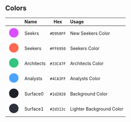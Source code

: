 ## Colors

|                                                         | Name          |    Hex    | Usage                                                                             |
| :-----------------------------------------------------: | :------------ | :-------: | :-------------------------------------------------------------------------------- |
|        <img src="colors/seekrs.svg" width="40">         | Seekrs        | `#D950FF` | New Seekers Color                                                                 |
|        <img src="colors/seekers.svg" width="40">        | Seekers       | `#FF6950` | Seekers Color                                                                     |
|      <img src="colors/architects.svg" width="40">       | Architects    | `#33C47F` | Architects Color                                                                  |
|       <img src="colors/analysts.svg" width="40">        | Analysts      | `#4CA3FF` | Analysts Color                                                                    |
|       <img src="colors/surface0.svg" width="40">        | Surface0      | `#1d2028` | Background Color                                                                  |
|       <img src="colors/surface1.svg" width="40">        | Surface1      | `#2d313c` | Lighter Background Color                                                          |
